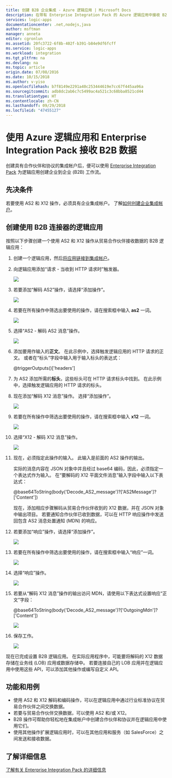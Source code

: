```yaml
---
title: 创建 B2B 企业集成 - Azure 逻辑应用 | Microsoft Docs
description: 在带有 Enterprise Integration Pack 的 Azure 逻辑应用中接收 B2B 数据
services: logic-apps
documentationcenter: .net,nodejs,java
author: msftman
manager: anneta
editor: cgronlun
ms.assetid: 20fc3722-6f8b-402f-b391-b84e9df6fcff
ms.service: logic-apps
ms.workload: integration
ms.tgt_pltfrm: na
ms.devlang: na
ms.topic: article
origin.date: 07/08/2016
ms.date: 10/15/2018
ms.author: v-yiso
ms.openlocfilehash: b7f8149e2291a40c253444619e7cc67f445aa96a
ms.sourcegitcommit: adb8dc2ab6c7c5499ac4a521c3c68bba8521cd44
ms.translationtype: HT
ms.contentlocale: zh-CN
ms.lasthandoff: 09/29/2018
ms.locfileid: "47455127"
---
```

# <a name="receive-b2b-data-with-azure-logic-apps-and-enterprise-integration-pack"></a>使用 Azure 逻辑应用和 Enterprise Integration Pack 接收 B2B 数据

创建具有合作伙伴和协议的集成帐户后，便可以使用 [Enterprise Integration Pack](logic-apps-enterprise-integration-overview.md) 为逻辑应用创建企业到企业 (B2B) 工作流。

## <a name="prerequisites"></a>先决条件

若要使用 AS2 和 X12 操作，必须具有企业集成帐户。 了解[如何创建企业集成帐户](../logic-apps/logic-apps-enterprise-integration-accounts.md)。

## <a name="create-a-logic-app-with-b2b-connectors"></a>创建使用 B2B 连接器的逻辑应用

按照以下步骤创建一个使用 AS2 和 X12 操作从贸易合作伙伴接收数据的 B2B 逻辑应用：

1. 创建一个逻辑应用，然后[将应用链接到集成帐户](../logic-apps/logic-apps-enterprise-integration-accounts.md)。

2. 向逻辑应用添加“请求 - 当收到 HTTP 请求时”触发器。

    ![](./media/logic-apps-enterprise-integration-b2b/flatfile-1.png)

3. 若要添加“解码 AS2”操作，请选择“添加操作”。

    ![](./media/logic-apps-enterprise-integration-b2b/transform-2.png)

4. 若要在所有操作中筛选出要使用的操作，请在搜索框中输入 **as2** 一词。

    ![](./media/logic-apps-enterprise-integration-b2b/b2b-5.png)

5. 选择“AS2 - 解码 AS2 消息”操作。

    ![](./media/logic-apps-enterprise-integration-b2b/b2b-6.png)

6. 添加要用作输入的**正文**。 在此示例中，选择触发逻辑应用的 HTTP 请求的正文。 或者在“标头”字段中输入用于输入标头的表达式：

    @triggerOutputs()['headers']

7. 为 AS2 添加所需的**标头**，这些标头可在 HTTP 请求标头中找到。 在此示例中，选择触发逻辑应用的 HTTP 请求的标头。

8. 现在添加“解码 X12 消息”操作。 选择“添加操作”。

    ![](./media/logic-apps-enterprise-integration-b2b/b2b-9.png)

9. 若要在所有操作中筛选出要使用的操作，请在搜索框中输入 **x12** 一词。

    ![](./media/logic-apps-enterprise-integration-b2b/b2b-10.png)

10. 选择“X12 - 解码 X12 消息”操作。

    ![](./media/logic-apps-enterprise-integration-b2b/b2b-as2message.png)

11. 现在，必须指定此操作的输入。 此输入是前面的 AS2 操作的输出。

    实际的消息内容在 JSON 对象中并且经过 base64 编码，因此，必须指定一个表达式作为输入。 
    在“要解码的 X12 平面文件消息”输入字段中输入以下表达式：
    
    @base64ToString(body('Decode_AS2_message')?['AS2Message']?['Content'])

    现在，添加相应步骤解码从贸易合作伙伴收到的 X12 数据，并在 JSON 对象中输出项目。 
    若要通知合作伙伴已收到数据，可以在 HTTP 响应操作中发送回包含 AS2 消息处置通知 (MDN) 的响应。

12. 若要添加“响应”操作，请选择“添加操作”。

    ![](./media/logic-apps-enterprise-integration-b2b/b2b-14.png)

13. 若要在所有操作中筛选出要使用的操作，请在搜索框中输入“响应”一词。

    ![](./media/logic-apps-enterprise-integration-b2b/b2b-15.png)

14. 选择“响应”操作。

    ![](./media/logic-apps-enterprise-integration-b2b/b2b-16.png)

15. 若要从“解码 X12 消息”操作的输出访问 MDN，请使用以下表达式设置响应“正文”字段：

    @base64ToString(body('Decode_AS2_message')?['OutgoingMdn']?['Content'])

    ![](./media/logic-apps-enterprise-integration-b2b/b2b-17.png)  

16. 保存工作。

    ![](./media/logic-apps-enterprise-integration-b2b/transform-5.png)  

现在已完成设置 B2B 逻辑应用。 在实际应用程序中，可能要将解码的 X12 数据存储在业务线 (LOB) 应用或数据存储中。 若要连接自己的 LOB 应用并在逻辑应用中使用这些 API，可以添加其他操作或编写自定义 API。

## <a name="features-and-use-cases"></a>功能和用例

* 使用 AS2 和 X12 解码和编码操作，可以在逻辑应用中通过行业标准协议在贸易合作伙伴之间交换数据。
* 若要与贸易合作伙伴交换数据，可以使用 AS2 和/或 X12。
* B2B 操作可帮助你轻松地在集成帐户中创建合作伙伴和协议并在逻辑应用中使用它们。
* 使用其他操作扩展逻辑应用时，可以在其他应用和服务（如 SalesForce）之间发送和接收数据。

## <a name="learn-more"></a>了解详细信息
[了解有关 Enterprise Integration Pack 的详细信息](logic-apps-enterprise-integration-overview.md)
